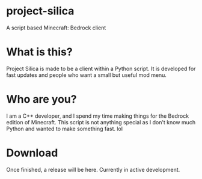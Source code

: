 # project-silica
A script based Minecraft: Bedrock client


# What is this?
Project Silica is made to be a client within a Python script. It is developed for fast updates and people who want a small but useful mod menu.

# Who are you?
I am a C++ developer, and I spend my time making things for the Bedrock edition of Minecraft. This script is not anything special as I don't know much Python and wanted to make something fast. lol

# Download
Once finished, a release will be here. Currently in active development.
